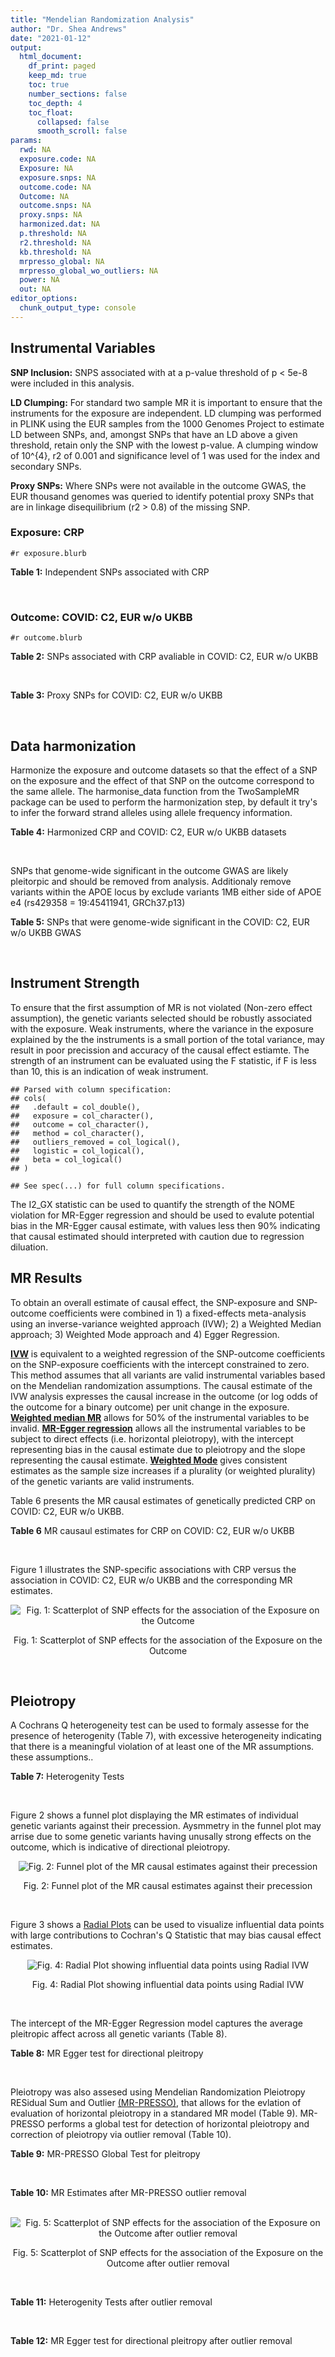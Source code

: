 ```yaml
---
title: "Mendelian Randomization Analysis"
author: "Dr. Shea Andrews"
date: "2021-01-12"
output:
  html_document:
    df_print: paged
    keep_md: true
    toc: true
    number_sections: false
    toc_depth: 4
    toc_float:
      collapsed: false
      smooth_scroll: false
params:
  rwd: NA
  exposure.code: NA
  Exposure: NA
  exposure.snps: NA
  outcome.code: NA
  Outcome: NA
  outcome.snps: NA
  proxy.snps: NA
  harmonized.dat: NA
  p.threshold: NA
  r2.threshold: NA
  kb.threshold: NA
  mrpresso_global: NA
  mrpresso_global_wo_outliers: NA
  power: NA
  out: NA
editor_options:
  chunk_output_type: console
---
```







## Instrumental Variables
**SNP Inclusion:** SNPS associated with at a p-value threshold of p < 5e-8 were included in this analysis.
<br>

**LD Clumping:** For standard two sample MR it is important to ensure that the instruments for the exposure are independent. LD clumping was performed in PLINK using the EUR samples from the 1000 Genomes Project to estimate LD between SNPs, and, amongst SNPs that have an LD above a given threshold, retain only the SNP with the lowest p-value. A clumping window of 10^{4}, r2 of 0.001 and significance level of 1 was used for the index and secondary SNPs.
<br>

**Proxy SNPs:** Where SNPs were not available in the outcome GWAS, the EUR thousand genomes was queried to identify potential proxy SNPs that are in linkage disequilibrium (r2 > 0.8) of the missing SNP.
<br>

### Exposure: CRP
`#r exposure.blurb`
<br>

**Table 1:** Independent SNPs associated with CRP
<div data-pagedtable="false">
  <script data-pagedtable-source type="application/json">
{"columns":[{"label":["SNP"],"name":[1],"type":["chr"],"align":["left"]},{"label":["CHROM"],"name":[2],"type":["dbl"],"align":["right"]},{"label":["POS"],"name":[3],"type":["dbl"],"align":["right"]},{"label":["REF"],"name":[4],"type":["chr"],"align":["left"]},{"label":["ALT"],"name":[5],"type":["chr"],"align":["left"]},{"label":["AF"],"name":[6],"type":["dbl"],"align":["right"]},{"label":["BETA"],"name":[7],"type":["dbl"],"align":["right"]},{"label":["SE"],"name":[8],"type":["dbl"],"align":["right"]},{"label":["Z"],"name":[9],"type":["dbl"],"align":["right"]},{"label":["P"],"name":[10],"type":["dbl"],"align":["right"]},{"label":["N"],"name":[11],"type":["dbl"],"align":["right"]},{"label":["TRAIT"],"name":[12],"type":["chr"],"align":["left"]}],"data":[{"1":"rs75460349","2":"1","3":"27180088","4":"A","5":"C","6":"0.0261343","7":"-0.0865","8":"0.0139","9":"-6.223020","10":"4.876703e-10","11":"204402","12":"crp"},{"1":"rs4660293","2":"1","3":"40028180","4":"A","5":"G","6":"0.2534420","7":"0.0375","8":"0.0049","9":"7.653060","10":"1.962504e-14","11":"204402","12":"crp"},{"1":"rs13375019","2":"1","3":"66123136","4":"G","5":"C","6":"0.4093060","7":"-0.1037","8":"0.0042","9":"-24.690476","10":"1.353580e-134","11":"204402","12":"crp"},{"1":"rs469773","2":"1","3":"91530259","4":"C","5":"T","6":"0.1543770","7":"-0.0339","8":"0.0051","9":"-6.647059","10":"2.990076e-11","11":"204402","12":"crp"},{"1":"rs2228145","2":"1","3":"154426970","4":"A","5":"C","6":"0.3575370","7":"-0.0899","8":"0.0042","9":"-21.404800","10":"1.206354e-101","11":"204402","12":"crp"},{"1":"rs144970957","2":"1","3":"159514964","4":"T","5":"C","6":"0.0457184","7":"-0.1609","8":"0.0146","9":"-11.020500","10":"3.042016e-28","11":"204402","12":"crp"},{"1":"rs148692790","2":"1","3":"159574640","4":"C","5":"T","6":"0.0266594","7":"0.1346","8":"0.0169","9":"7.964497","10":"1.658972e-15","11":"204402","12":"crp"},{"1":"rs139779660","2":"1","3":"159579230","4":"C","5":"T","6":"0.0115370","7":"0.1275","8":"0.0140","9":"9.107143","10":"8.457998e-20","11":"204402","12":"crp"},{"1":"rs2592887","2":"1","3":"159652939","4":"C","5":"T","6":"0.4187020","7":"-0.1578","8":"0.0042","9":"-37.571429","10":"0.000000e+00","11":"204402","12":"crp"},{"1":"rs67090117","2":"1","3":"247602308","4":"T","5":"G","6":"0.6217170","7":"0.0427","8":"0.0042","9":"10.166700","10":"2.793037e-24","11":"204402","12":"crp"},{"1":"rs62105327","2":"2","3":"639060","4":"T","5":"A","6":"0.8291700","7":"0.0320","8":"0.0054","9":"5.925926","10":"3.105426e-09","11":"204402","12":"crp"},{"1":"rs1260326","2":"2","3":"27730940","4":"T","5":"C","6":"0.6136610","7":"-0.0692","8":"0.0042","9":"-16.476200","10":"5.440692e-61","11":"204402","12":"crp"},{"1":"rs1115282","2":"2","3":"102890970","4":"T","5":"C","6":"0.5109330","7":"-0.0245","8":"0.0041","9":"-5.975610","10":"2.292311e-09","11":"204402","12":"crp"},{"1":"rs6734238","2":"2","3":"113841030","4":"A","5":"G","6":"0.3210010","7":"0.0457","8":"0.0041","9":"11.146300","10":"7.461138e-29","11":"204402","12":"crp"},{"1":"rs10049413","2":"3","3":"49892896","4":"A","5":"G","6":"0.3288520","7":"0.0282","8":"0.0045","9":"6.266670","10":"3.688586e-10","11":"204402","12":"crp"},{"1":"rs7356034","2":"3","3":"170732599","4":"G","5":"A","6":"0.2784630","7":"0.0268","8":"0.0045","9":"5.955556","10":"2.591898e-09","11":"204402","12":"crp"},{"1":"rs34471628","2":"5","3":"172196752","4":"A","5":"G","6":"0.0240942","7":"0.0774","8":"0.0117","9":"6.615380","10":"3.705869e-11","11":"204402","12":"crp"},{"1":"rs3763312","2":"6","3":"32376348","4":"G","5":"A","6":"0.1771850","7":"0.0386","8":"0.0066","9":"5.848485","10":"4.960708e-09","11":"204402","12":"crp"},{"1":"rs1490384","2":"6","3":"126851160","4":"C","5":"T","6":"0.4587440","7":"-0.0260","8":"0.0041","9":"-6.341463","10":"2.275928e-10","11":"204402","12":"crp"},{"1":"rs13241897","2":"7","3":"22745351","4":"A","5":"G","6":"0.4708140","7":"-0.0312","8":"0.0042","9":"-7.428570","10":"1.097768e-13","11":"204402","12":"crp"},{"1":"rs12673996","2":"7","3":"22833400","4":"C","5":"T","6":"0.2511770","7":"-0.0284","8":"0.0050","9":"-5.680000","10":"1.346947e-08","11":"204402","12":"crp"},{"1":"rs7797566","2":"7","3":"72896395","4":"A","5":"C","6":"0.1324860","7":"-0.0499","8":"0.0064","9":"-7.796880","10":"6.345904e-15","11":"204402","12":"crp"},{"1":"rs7012637","2":"8","3":"9173209","4":"G","5":"A","6":"0.4572100","7":"0.0542","8":"0.0043","9":"12.604651","10":"1.990513e-36","11":"204402","12":"crp"},{"1":"rs6987444","2":"8","3":"117076315","4":"G","5":"A","6":"0.6202620","7":"0.0343","8":"0.0042","9":"8.166667","10":"3.170273e-16","11":"204402","12":"crp"},{"1":"rs10956251","2":"8","3":"126513330","4":"C","5":"T","6":"0.1465770","7":"0.0382","8":"0.0064","9":"5.968750","10":"2.390781e-09","11":"204402","12":"crp"},{"1":"rs505922","2":"9","3":"136149229","4":"T","5":"C","6":"0.4012730","7":"0.0263","8":"0.0043","9":"6.116280","10":"9.578553e-10","11":"204402","12":"crp"},{"1":"rs10832027","2":"11","3":"13357183","4":"G","5":"A","6":"0.6097210","7":"0.0273","8":"0.0043","9":"6.348837","10":"2.169485e-10","11":"204402","12":"crp"},{"1":"rs4752829","2":"11","3":"47396654","4":"G","5":"A","6":"0.2721820","7":"-0.0264","8":"0.0046","9":"-5.739130","10":"9.516391e-09","11":"204402","12":"crp"},{"1":"rs1582763","2":"11","3":"60021948","4":"G","5":"A","6":"0.3276300","7":"-0.0264","8":"0.0043","9":"-6.139535","10":"8.276345e-10","11":"204402","12":"crp"},{"1":"rs12813389","2":"12","3":"95913562","4":"A","5":"T","6":"0.5117350","7":"0.0329","8":"0.0041","9":"8.024390","10":"1.020315e-15","11":"204402","12":"crp"},{"1":"rs7135240","2":"12","3":"103535020","4":"G","5":"A","6":"0.5102260","7":"-0.0253","8":"0.0041","9":"-6.170732","10":"6.797468e-10","11":"204402","12":"crp"},{"1":"rs2393794","2":"12","3":"121378976","4":"T","5":"C","6":"0.1782090","7":"0.0339","8":"0.0057","9":"5.947370","10":"2.724876e-09","11":"204402","12":"crp"},{"1":"rs7979478","2":"12","3":"121420263","4":"A","5":"G","6":"0.6017260","7":"0.1478","8":"0.0042","9":"35.190500","10":"2.796532e-271","11":"204402","12":"crp"},{"1":"rs2239222","2":"14","3":"73011885","4":"A","5":"G","6":"0.3782210","7":"0.0379","8":"0.0044","9":"8.613640","10":"7.077895e-18","11":"204402","12":"crp"},{"1":"rs112635299","2":"14","3":"94838142","4":"G","5":"T","6":"0.0163517","7":"-0.1066","8":"0.0168","9":"-6.345238","10":"2.220817e-10","11":"204402","12":"crp"},{"1":"rs1189402","2":"15","3":"53728154","4":"A","5":"G","6":"0.3472780","7":"-0.0250","8":"0.0042","9":"-5.952380","10":"2.642694e-09","11":"204402","12":"crp"},{"1":"rs340005","2":"15","3":"60878030","4":"G","5":"A","6":"0.6597020","7":"0.0363","8":"0.0043","9":"8.441860","10":"3.123261e-17","11":"204402","12":"crp"},{"1":"rs116971887","2":"16","3":"51170026","4":"G","5":"T","6":"0.0297533","7":"-0.1128","8":"0.0122","9":"-9.245902","10":"2.332656e-20","11":"204402","12":"crp"},{"1":"rs2110840","2":"16","3":"51410819","4":"C","5":"A","6":"0.1966620","7":"-0.0586","8":"0.0075","9":"-7.813333","10":"5.569505e-15","11":"204402","12":"crp"},{"1":"rs8047395","2":"16","3":"53798523","4":"G","5":"A","6":"0.5509680","7":"0.0258","8":"0.0042","9":"6.142857","10":"8.105017e-10","11":"204402","12":"crp"},{"1":"rs1292056","2":"17","3":"57959047","4":"C","5":"T","6":"0.4335060","7":"-0.0229","8":"0.0042","9":"-5.452381","10":"4.969984e-08","11":"204402","12":"crp"},{"1":"rs2384955","2":"17","3":"72695167","4":"T","5":"C","6":"0.8041580","7":"0.0384","8":"0.0059","9":"6.508470","10":"7.591775e-11","11":"204402","12":"crp"},{"1":"rs2542160","2":"18","3":"12789246","4":"G","5":"C","6":"0.3637020","7":"0.0264","8":"0.0044","9":"6.000000","10":"1.973175e-09","11":"204402","12":"crp"},{"1":"rs2972558","2":"19","3":"45356141","4":"C","5":"T","6":"0.6940570","7":"-0.0392","8":"0.0050","9":"-7.840000","10":"4.505464e-15","11":"204402","12":"crp"},{"1":"rs429358","2":"19","3":"45411941","4":"T","5":"C","6":"0.1318100","7":"-0.2467","8":"0.0064","9":"-38.546900","10":"0.000000e+00","11":"204402","12":"crp"},{"1":"rs1800961","2":"20","3":"43042364","4":"C","5":"T","6":"0.0270712","7":"-0.0990","8":"0.0125","9":"-7.920000","10":"2.375106e-15","11":"204402","12":"crp"},{"1":"rs4817984","2":"21","3":"40465066","4":"C","5":"A","6":"0.2919560","7":"-0.0391","8":"0.0047","9":"-8.319149","10":"8.859716e-17","11":"204402","12":"crp"},{"1":"rs4821816","2":"22","3":"39113134","4":"G","5":"A","6":"0.3241180","7":"-0.0276","8":"0.0044","9":"-6.272727","10":"3.547780e-10","11":"204402","12":"crp"}],"options":{"columns":{"min":{},"max":[10]},"rows":{"min":[10],"max":[10]},"pages":{}}}
  </script>
</div>
<br>

### Outcome: COVID: C2, EUR w/o UKBB
`#r outcome.blurb`
<br>

**Table 2:** SNPs associated with CRP avaliable in COVID: C2, EUR w/o UKBB
<div data-pagedtable="false">
  <script data-pagedtable-source type="application/json">
{"columns":[{"label":["SNP"],"name":[1],"type":["chr"],"align":["left"]},{"label":["CHROM"],"name":[2],"type":["dbl"],"align":["right"]},{"label":["POS"],"name":[3],"type":["dbl"],"align":["right"]},{"label":["REF"],"name":[4],"type":["chr"],"align":["left"]},{"label":["ALT"],"name":[5],"type":["chr"],"align":["left"]},{"label":["AF"],"name":[6],"type":["dbl"],"align":["right"]},{"label":["BETA"],"name":[7],"type":["dbl"],"align":["right"]},{"label":["SE"],"name":[8],"type":["dbl"],"align":["right"]},{"label":["Z"],"name":[9],"type":["dbl"],"align":["right"]},{"label":["P"],"name":[10],"type":["dbl"],"align":["right"]},{"label":["N"],"name":[11],"type":["dbl"],"align":["right"]},{"label":["TRAIT"],"name":[12],"type":["chr"],"align":["left"]}],"data":[{"1":"rs75460349","2":"1","3":"27180088","4":"A","5":"C","6":"0.03760","7":"0.03195900","8":"0.0305310","9":"1.046772133","10":"2.952e-01","11":"1069832","12":"COVID_C2__EUR_w/o_UKBB"},{"1":"rs4660293","2":"1","3":"40028180","4":"A","5":"G","6":"0.24040","7":"0.01162700","8":"0.0105020","9":"1.107122453","10":"2.682e-01","11":"1348702","12":"COVID_C2__EUR_w/o_UKBB"},{"1":"rs13375019","2":"1","3":"66123136","4":"G","5":"C","6":"0.40250","7":"-0.01022300","8":"0.0099240","9":"-1.030128980","10":"3.030e-01","11":"1223738","12":"COVID_C2__EUR_w/o_UKBB"},{"1":"rs469773","2":"1","3":"91530259","4":"C","5":"T","6":"0.19900","7":"0.00205270","8":"0.0115610","9":"0.177553845","10":"8.591e-01","11":"1276923","12":"COVID_C2__EUR_w/o_UKBB"},{"1":"rs2228145","2":"1","3":"154426970","4":"A","5":"C","6":"0.36480","7":"-0.02778600","8":"0.0096234","9":"-2.887337116","10":"3.885e-03","11":"1067534","12":"COVID_C2__EUR_w/o_UKBB"},{"1":"rs144970957","2":"1","3":"159514964","4":"T","5":"C","6":"0.03620","7":"0.02064900","8":"0.0294430","9":"0.701321197","10":"4.831e-01","11":"1332004","12":"COVID_C2__EUR_w/o_UKBB"},{"1":"rs148692790","2":"1","3":"159574640","4":"C","5":"T","6":"0.02835","7":"-0.00258850","8":"0.0312100","9":"-0.082938161","10":"9.339e-01","11":"1217765","12":"COVID_C2__EUR_w/o_UKBB"},{"1":"rs139779660","2":"1","3":"159579230","4":"C","5":"T","6":"0.02269","7":"0.01662700","8":"0.0355950","9":"0.467116168","10":"6.404e-01","11":"1217100","12":"COVID_C2__EUR_w/o_UKBB"},{"1":"rs2592887","2":"1","3":"159652939","4":"C","5":"T","6":"0.40840","7":"0.00092487","8":"0.0096200","9":"0.096140333","10":"9.234e-01","11":"1323907","12":"COVID_C2__EUR_w/o_UKBB"},{"1":"rs67090117","2":"1","3":"247602308","4":"T","5":"G","6":"0.59900","7":"0.00135500","8":"0.0152410","9":"0.088904927","10":"9.292e-01","11":"679189","12":"COVID_C2__EUR_w/o_UKBB"},{"1":"rs62105327","2":"2","3":"639060","4":"T","5":"A","6":"0.82890","7":"0.00603720","8":"0.0128010","9":"0.471619405","10":"6.372e-01","11":"1161223","12":"COVID_C2__EUR_w/o_UKBB"},{"1":"rs1260326","2":"2","3":"27730940","4":"T","5":"C","6":"0.61630","7":"-0.00766170","8":"0.0091636","9":"-0.836101532","10":"4.031e-01","11":"1347679","12":"COVID_C2__EUR_w/o_UKBB"},{"1":"rs1115282","2":"2","3":"102890970","4":"T","5":"C","6":"0.47830","7":"0.01166900","8":"0.0094696","9":"1.232259018","10":"2.179e-01","11":"1328862","12":"COVID_C2__EUR_w/o_UKBB"},{"1":"rs6734238","2":"2","3":"113841030","4":"A","5":"G","6":"0.38120","7":"0.00638200","8":"0.0091968","9":"0.693937022","10":"4.877e-01","11":"1277587","12":"COVID_C2__EUR_w/o_UKBB"},{"1":"rs10049413","2":"3","3":"49892896","4":"A","5":"G","6":"0.31660","7":"0.00915520","8":"0.0110760","9":"0.826579993","10":"4.085e-01","11":"558534","12":"COVID_C2__EUR_w/o_UKBB"},{"1":"rs7356034","2":"3","3":"170732599","4":"G","5":"A","6":"0.28020","7":"0.00319740","8":"0.0099363","9":"0.321789801","10":"7.476e-01","11":"1348343","12":"COVID_C2__EUR_w/o_UKBB"},{"1":"rs34471628","2":"5","3":"172196752","4":"A","5":"G","6":"0.04193","7":"0.01689800","8":"0.0250290","9":"0.675136841","10":"4.996e-01","11":"1348702","12":"COVID_C2__EUR_w/o_UKBB"},{"1":"rs3763312","2":"6","3":"32376348","4":"G","5":"A","6":"0.20770","7":"-0.01302600","8":"0.0111330","9":"-1.170035031","10":"2.420e-01","11":"1348702","12":"COVID_C2__EUR_w/o_UKBB"},{"1":"rs1490384","2":"6","3":"126851160","4":"C","5":"T","6":"0.49460","7":"0.00853500","8":"0.0089338","9":"0.955360541","10":"3.394e-01","11":"1348702","12":"COVID_C2__EUR_w/o_UKBB"},{"1":"rs13241897","2":"7","3":"22745351","4":"A","5":"G","6":"0.47990","7":"0.00050520","8":"0.0092953","9":"0.054350048","10":"9.567e-01","11":"1267531","12":"COVID_C2__EUR_w/o_UKBB"},{"1":"rs12673996","2":"7","3":"22833400","4":"C","5":"T","6":"0.23590","7":"-0.00118040","8":"0.0109740","9":"-0.107563332","10":"9.143e-01","11":"1338287","12":"COVID_C2__EUR_w/o_UKBB"},{"1":"rs7797566","2":"7","3":"72896395","4":"A","5":"C","6":"0.12620","7":"-0.01256100","8":"0.0142540","9":"-0.881226322","10":"3.782e-01","11":"1338646","12":"COVID_C2__EUR_w/o_UKBB"},{"1":"rs7012637","2":"8","3":"9173209","4":"G","5":"A","6":"0.46900","7":"0.01339700","8":"0.0095861","9":"1.397544361","10":"1.623e-01","11":"1258770","12":"COVID_C2__EUR_w/o_UKBB"},{"1":"rs6987444","2":"8","3":"117076315","4":"G","5":"A","6":"0.61330","7":"0.00172530","8":"0.0094957","9":"0.181692766","10":"8.558e-01","11":"1346045","12":"COVID_C2__EUR_w/o_UKBB"},{"1":"rs10956251","2":"8","3":"126513330","4":"C","5":"T","6":"0.15550","7":"-0.00974640","8":"0.0139850","9":"-0.696918127","10":"4.859e-01","11":"1258411","12":"COVID_C2__EUR_w/o_UKBB"},{"1":"rs505922","2":"9","3":"136149229","4":"T","5":"C","6":"0.35350","7":"0.10242000","8":"0.0093633","9":"10.938500000","10":"7.575e-28","11":"1348343","12":"COVID_C2__EUR_w/o_UKBB"},{"1":"rs10832027","2":"11","3":"13357183","4":"G","5":"A","6":"0.64640","7":"0.01048100","8":"0.0095567","9":"1.096717486","10":"2.727e-01","11":"1348343","12":"COVID_C2__EUR_w/o_UKBB"},{"1":"rs4752829","2":"11","3":"47396654","4":"G","5":"A","6":"0.30610","7":"-0.00448000","8":"0.0100730","9":"-0.444753301","10":"6.565e-01","11":"1348343","12":"COVID_C2__EUR_w/o_UKBB"},{"1":"rs1582763","2":"11","3":"60021948","4":"G","5":"A","6":"0.36130","7":"0.00143150","8":"0.0092926","9":"0.154047306","10":"8.776e-01","11":"1348702","12":"COVID_C2__EUR_w/o_UKBB"},{"1":"rs12813389","2":"12","3":"95913562","4":"A","5":"T","6":"0.54890","7":"0.01423800","8":"0.0091961","9":"1.548265025","10":"1.216e-01","11":"1109632","12":"COVID_C2__EUR_w/o_UKBB"},{"1":"rs7135240","2":"12","3":"103535020","4":"G","5":"A","6":"0.52180","7":"-0.01023500","8":"0.0096111","9":"-1.064914526","10":"2.869e-01","11":"1063097","12":"COVID_C2__EUR_w/o_UKBB"},{"1":"rs2393794","2":"12","3":"121378976","4":"T","5":"C","6":"0.17370","7":"0.00835520","8":"0.0121310","9":"0.688747836","10":"4.910e-01","11":"1267531","12":"COVID_C2__EUR_w/o_UKBB"},{"1":"rs7979478","2":"12","3":"121420263","4":"A","5":"G","6":"0.58810","7":"-0.01753100","8":"0.0102570","9":"-1.709174222","10":"8.741e-02","11":"711734","12":"COVID_C2__EUR_w/o_UKBB"},{"1":"rs2239222","2":"14","3":"73011885","4":"A","5":"G","6":"0.36000","7":"-0.00988770","8":"0.0098245","9":"-1.006432897","10":"3.142e-01","11":"1258411","12":"COVID_C2__EUR_w/o_UKBB"},{"1":"rs112635299","2":"14","3":"94838142","4":"G","5":"T","6":"0.02329","7":"-0.06080800","8":"0.0363020","9":"-1.675059225","10":"9.393e-02","11":"1265463","12":"COVID_C2__EUR_w/o_UKBB"},{"1":"rs1189402","2":"15","3":"53728154","4":"A","5":"G","6":"0.38050","7":"-0.00417340","8":"0.0097757","9":"-0.426915720","10":"6.694e-01","11":"1329167","12":"COVID_C2__EUR_w/o_UKBB"},{"1":"rs340005","2":"15","3":"60878030","4":"G","5":"A","6":"0.65030","7":"-0.01190300","8":"0.0095957","9":"-1.240451452","10":"2.148e-01","11":"1338313","12":"COVID_C2__EUR_w/o_UKBB"},{"1":"rs116971887","2":"16","3":"51170026","4":"G","5":"T","6":"0.04908","7":"-0.00142930","8":"0.0221760","9":"-0.064452561","10":"9.486e-01","11":"1267890","12":"COVID_C2__EUR_w/o_UKBB"},{"1":"rs2110840","2":"16","3":"51410819","4":"C","5":"A","6":"0.19650","7":"-0.01108800","8":"0.0134970","9":"-0.821515892","10":"4.114e-01","11":"1309999","12":"COVID_C2__EUR_w/o_UKBB"},{"1":"rs8047395","2":"16","3":"53798523","4":"G","5":"A","6":"0.51630","7":"-0.00094680","8":"0.0089997","9":"-0.105203507","10":"9.162e-01","11":"1347792","12":"COVID_C2__EUR_w/o_UKBB"},{"1":"rs1292056","2":"17","3":"57959047","4":"C","5":"T","6":"0.43860","7":"-0.00759710","8":"0.0102180","9":"-0.743501664","10":"4.572e-01","11":"948553","12":"COVID_C2__EUR_w/o_UKBB"},{"1":"rs2384955","2":"17","3":"72695167","4":"T","5":"C","6":"0.80960","7":"0.01587300","8":"0.0128320","9":"1.236985661","10":"2.161e-01","11":"1249027","12":"COVID_C2__EUR_w/o_UKBB"},{"1":"rs2542160","2":"18","3":"12789246","4":"G","5":"C","6":"0.36730","7":"0.00213620","8":"0.0093766","9":"0.227822452","10":"8.198e-01","11":"1348340","12":"COVID_C2__EUR_w/o_UKBB"},{"1":"rs2972558","2":"19","3":"45356141","4":"C","5":"T","6":"0.69500","7":"0.00736680","8":"0.0103690","9":"0.710463883","10":"4.774e-01","11":"1258411","12":"COVID_C2__EUR_w/o_UKBB"},{"1":"rs429358","2":"19","3":"45411941","4":"T","5":"C","6":"0.15140","7":"0.00579830","8":"0.0138460","9":"0.418770764","10":"6.754e-01","11":"1073153","12":"COVID_C2__EUR_w/o_UKBB"},{"1":"rs1800961","2":"20","3":"43042364","4":"C","5":"T","6":"0.04305","7":"-0.00014271","8":"0.0261300","9":"-0.005461538","10":"9.956e-01","11":"1348702","12":"COVID_C2__EUR_w/o_UKBB"},{"1":"rs4817984","2":"21","3":"40465066","4":"C","5":"A","6":"0.28430","7":"-0.01922100","8":"0.0108210","9":"-1.776268367","10":"7.569e-02","11":"991431","12":"COVID_C2__EUR_w/o_UKBB"},{"1":"rs4821816","2":"22","3":"39113134","4":"G","5":"A","6":"0.31840","7":"-0.02403100","8":"0.0100400","9":"-2.393525896","10":"1.668e-02","11":"1338646","12":"COVID_C2__EUR_w/o_UKBB"}],"options":{"columns":{"min":{},"max":[10]},"rows":{"min":[10],"max":[10]},"pages":{}}}
  </script>
</div>
<br>

**Table 3:** Proxy SNPs for COVID: C2, EUR w/o UKBB
<div data-pagedtable="false">
  <script data-pagedtable-source type="application/json">
{"columns":[{"label":["proxy.outcome"],"name":[1],"type":["lgl"],"align":["right"]},{"label":["target_snp"],"name":[2],"type":["lgl"],"align":["right"]},{"label":["proxy_snp"],"name":[3],"type":["lgl"],"align":["right"]},{"label":["ld.r2"],"name":[4],"type":["lgl"],"align":["right"]},{"label":["Dprime"],"name":[5],"type":["lgl"],"align":["right"]},{"label":["ref.proxy"],"name":[6],"type":["lgl"],"align":["right"]},{"label":["alt.proxy"],"name":[7],"type":["lgl"],"align":["right"]},{"label":["CHROM"],"name":[8],"type":["lgl"],"align":["right"]},{"label":["POS"],"name":[9],"type":["lgl"],"align":["right"]},{"label":["ALT.proxy"],"name":[10],"type":["lgl"],"align":["right"]},{"label":["REF.proxy"],"name":[11],"type":["lgl"],"align":["right"]},{"label":["AF"],"name":[12],"type":["lgl"],"align":["right"]},{"label":["BETA"],"name":[13],"type":["lgl"],"align":["right"]},{"label":["SE"],"name":[14],"type":["lgl"],"align":["right"]},{"label":["P"],"name":[15],"type":["lgl"],"align":["right"]},{"label":["N"],"name":[16],"type":["lgl"],"align":["right"]},{"label":["ref"],"name":[17],"type":["lgl"],"align":["right"]},{"label":["alt"],"name":[18],"type":["lgl"],"align":["right"]},{"label":["ALT"],"name":[19],"type":["lgl"],"align":["right"]},{"label":["REF"],"name":[20],"type":["lgl"],"align":["right"]},{"label":["PHASE"],"name":[21],"type":["lgl"],"align":["right"]}],"data":[{"1":"NA","2":"NA","3":"NA","4":"NA","5":"NA","6":"NA","7":"NA","8":"NA","9":"NA","10":"NA","11":"NA","12":"NA","13":"NA","14":"NA","15":"NA","16":"NA","17":"NA","18":"NA","19":"NA","20":"NA","21":"NA"}],"options":{"columns":{"min":{},"max":[10]},"rows":{"min":[10],"max":[10]},"pages":{}}}
  </script>
</div>
<br>

## Data harmonization
Harmonize the exposure and outcome datasets so that the effect of a SNP on the exposure and the effect of that SNP on the outcome correspond to the same allele. The harmonise_data function from the TwoSampleMR package can be used to perform the harmonization step, by default it try's to infer the forward strand alleles using allele frequency information.
<br>

**Table 4:** Harmonized CRP and COVID: C2, EUR w/o UKBB datasets
<div data-pagedtable="false">
  <script data-pagedtable-source type="application/json">
{"columns":[{"label":["SNP"],"name":[1],"type":["chr"],"align":["left"]},{"label":["effect_allele.exposure"],"name":[2],"type":["chr"],"align":["left"]},{"label":["other_allele.exposure"],"name":[3],"type":["chr"],"align":["left"]},{"label":["effect_allele.outcome"],"name":[4],"type":["chr"],"align":["left"]},{"label":["other_allele.outcome"],"name":[5],"type":["chr"],"align":["left"]},{"label":["beta.exposure"],"name":[6],"type":["dbl"],"align":["right"]},{"label":["beta.outcome"],"name":[7],"type":["dbl"],"align":["right"]},{"label":["eaf.exposure"],"name":[8],"type":["dbl"],"align":["right"]},{"label":["eaf.outcome"],"name":[9],"type":["dbl"],"align":["right"]},{"label":["remove"],"name":[10],"type":["lgl"],"align":["right"]},{"label":["palindromic"],"name":[11],"type":["lgl"],"align":["right"]},{"label":["ambiguous"],"name":[12],"type":["lgl"],"align":["right"]},{"label":["id.outcome"],"name":[13],"type":["chr"],"align":["left"]},{"label":["chr.outcome"],"name":[14],"type":["dbl"],"align":["right"]},{"label":["pos.outcome"],"name":[15],"type":["dbl"],"align":["right"]},{"label":["se.outcome"],"name":[16],"type":["dbl"],"align":["right"]},{"label":["z.outcome"],"name":[17],"type":["dbl"],"align":["right"]},{"label":["pval.outcome"],"name":[18],"type":["dbl"],"align":["right"]},{"label":["samplesize.outcome"],"name":[19],"type":["dbl"],"align":["right"]},{"label":["outcome"],"name":[20],"type":["chr"],"align":["left"]},{"label":["mr_keep.outcome"],"name":[21],"type":["lgl"],"align":["right"]},{"label":["pval_origin.outcome"],"name":[22],"type":["chr"],"align":["left"]},{"label":["chr.exposure"],"name":[23],"type":["dbl"],"align":["right"]},{"label":["pos.exposure"],"name":[24],"type":["dbl"],"align":["right"]},{"label":["se.exposure"],"name":[25],"type":["dbl"],"align":["right"]},{"label":["z.exposure"],"name":[26],"type":["dbl"],"align":["right"]},{"label":["pval.exposure"],"name":[27],"type":["dbl"],"align":["right"]},{"label":["samplesize.exposure"],"name":[28],"type":["dbl"],"align":["right"]},{"label":["exposure"],"name":[29],"type":["chr"],"align":["left"]},{"label":["mr_keep.exposure"],"name":[30],"type":["lgl"],"align":["right"]},{"label":["pval_origin.exposure"],"name":[31],"type":["chr"],"align":["left"]},{"label":["id.exposure"],"name":[32],"type":["chr"],"align":["left"]},{"label":["action"],"name":[33],"type":["dbl"],"align":["right"]},{"label":["mr_keep"],"name":[34],"type":["lgl"],"align":["right"]},{"label":["pt"],"name":[35],"type":["dbl"],"align":["right"]},{"label":["pleitropy_keep"],"name":[36],"type":["lgl"],"align":["right"]},{"label":["mrpresso_RSSobs"],"name":[37],"type":["dbl"],"align":["right"]},{"label":["mrpresso_pval"],"name":[38],"type":["chr"],"align":["left"]},{"label":["mrpresso_keep"],"name":[39],"type":["lgl"],"align":["right"]}],"data":[{"1":"rs10049413","2":"G","3":"A","4":"G","5":"A","6":"0.0282","7":"0.00915520","8":"0.3288520","9":"0.31660","10":"FALSE","11":"FALSE","12":"FALSE","13":"DOjzzM","14":"3","15":"49892896","16":"0.0110760","17":"0.826579993","18":"4.085e-01","19":"558534","20":"covidhgi2020C2v5alleurLeaveUKBB","21":"TRUE","22":"reported","23":"3","24":"49892896","25":"0.0045","26":"6.266670","27":"3.688586e-10","28":"204402","29":"Ligthart2018crp","30":"TRUE","31":"reported","32":"ZHXtl1","33":"2","34":"TRUE","35":"5e-08","36":"TRUE","37":"6.092444e-05","38":"1","39":"TRUE"},{"1":"rs10832027","2":"A","3":"G","4":"A","5":"G","6":"0.0273","7":"0.01048100","8":"0.6097210","9":"0.64640","10":"FALSE","11":"FALSE","12":"FALSE","13":"DOjzzM","14":"11","15":"13357183","16":"0.0095567","17":"1.096717486","18":"2.727e-01","19":"1348343","20":"covidhgi2020C2v5alleurLeaveUKBB","21":"TRUE","22":"reported","23":"11","24":"13357183","25":"0.0043","26":"6.348837","27":"2.169485e-10","28":"204402","29":"Ligthart2018crp","30":"TRUE","31":"reported","32":"ZHXtl1","33":"2","34":"TRUE","35":"5e-08","36":"TRUE","37":"8.448107e-05","38":"1","39":"TRUE"},{"1":"rs10956251","2":"T","3":"C","4":"T","5":"C","6":"0.0382","7":"-0.00974640","8":"0.1465770","9":"0.15550","10":"FALSE","11":"FALSE","12":"FALSE","13":"DOjzzM","14":"8","15":"126513330","16":"0.0139850","17":"-0.696918127","18":"4.859e-01","19":"1258411","20":"covidhgi2020C2v5alleurLeaveUKBB","21":"TRUE","22":"reported","23":"8","24":"126513330","25":"0.0064","26":"5.968750","27":"2.390781e-09","28":"204402","29":"Ligthart2018crp","30":"TRUE","31":"reported","32":"ZHXtl1","33":"2","34":"TRUE","35":"5e-08","36":"TRUE","37":"1.363510e-04","38":"1","39":"TRUE"},{"1":"rs1115282","2":"C","3":"T","4":"C","5":"T","6":"-0.0245","7":"0.01166900","8":"0.5109330","9":"0.47830","10":"FALSE","11":"FALSE","12":"FALSE","13":"DOjzzM","14":"2","15":"102890970","16":"0.0094696","17":"1.232259018","18":"2.179e-01","19":"1328862","20":"covidhgi2020C2v5alleurLeaveUKBB","21":"TRUE","22":"reported","23":"2","24":"102890970","25":"0.0041","26":"-5.975610","27":"2.292311e-09","28":"204402","29":"Ligthart2018crp","30":"TRUE","31":"reported","32":"ZHXtl1","33":"2","34":"TRUE","35":"5e-08","36":"TRUE","37":"1.671147e-04","38":"1","39":"TRUE"},{"1":"rs112635299","2":"T","3":"G","4":"T","5":"G","6":"-0.1066","7":"-0.06080800","8":"0.0163517","9":"0.02329","10":"FALSE","11":"FALSE","12":"FALSE","13":"DOjzzM","14":"14","15":"94838142","16":"0.0363020","17":"-1.675059225","18":"9.393e-02","19":"1265463","20":"covidhgi2020C2v5alleurLeaveUKBB","21":"TRUE","22":"reported","23":"14","24":"94838142","25":"0.0168","26":"-6.345238","27":"2.220817e-10","28":"204402","29":"Ligthart2018crp","30":"TRUE","31":"reported","32":"ZHXtl1","33":"2","34":"TRUE","35":"5e-08","36":"TRUE","37":"3.124397e-03","38":"1","39":"TRUE"},{"1":"rs116971887","2":"T","3":"G","4":"T","5":"G","6":"-0.1128","7":"-0.00142930","8":"0.0297533","9":"0.04908","10":"FALSE","11":"FALSE","12":"FALSE","13":"DOjzzM","14":"16","15":"51170026","16":"0.0221760","17":"-0.064452561","18":"9.486e-01","19":"1267890","20":"covidhgi2020C2v5alleurLeaveUKBB","21":"TRUE","22":"reported","23":"16","24":"51170026","25":"0.0122","26":"-9.245902","27":"2.332656e-20","28":"204402","29":"Ligthart2018crp","30":"TRUE","31":"reported","32":"ZHXtl1","33":"2","34":"TRUE","35":"5e-08","36":"TRUE","37":"1.741764e-05","38":"1","39":"TRUE"},{"1":"rs1189402","2":"G","3":"A","4":"G","5":"A","6":"-0.0250","7":"-0.00417340","8":"0.3472780","9":"0.38050","10":"FALSE","11":"FALSE","12":"FALSE","13":"DOjzzM","14":"15","15":"53728154","16":"0.0097757","17":"-0.426915720","18":"6.694e-01","19":"1329167","20":"covidhgi2020C2v5alleurLeaveUKBB","21":"TRUE","22":"reported","23":"15","24":"53728154","25":"0.0042","26":"-5.952380","27":"2.642694e-09","28":"204402","29":"Ligthart2018crp","30":"TRUE","31":"reported","32":"ZHXtl1","33":"2","34":"TRUE","35":"5e-08","36":"TRUE","37":"8.761918e-06","38":"1","39":"TRUE"},{"1":"rs1260326","2":"C","3":"T","4":"C","5":"T","6":"-0.0692","7":"-0.00766170","8":"0.6136610","9":"0.61630","10":"FALSE","11":"FALSE","12":"FALSE","13":"DOjzzM","14":"2","15":"27730940","16":"0.0091636","17":"-0.836101532","18":"4.031e-01","19":"1347679","20":"covidhgi2020C2v5alleurLeaveUKBB","21":"TRUE","22":"reported","23":"2","24":"27730940","25":"0.0042","26":"-16.476200","27":"5.440692e-61","28":"204402","29":"Ligthart2018crp","30":"TRUE","31":"reported","32":"ZHXtl1","33":"2","34":"TRUE","35":"5e-08","36":"TRUE","37":"1.965915e-05","38":"1","39":"TRUE"},{"1":"rs12673996","2":"T","3":"C","4":"T","5":"C","6":"-0.0284","7":"-0.00118040","8":"0.2511770","9":"0.23590","10":"FALSE","11":"FALSE","12":"FALSE","13":"DOjzzM","14":"7","15":"22833400","16":"0.0109740","17":"-0.107563332","18":"9.143e-01","19":"1338287","20":"covidhgi2020C2v5alleurLeaveUKBB","21":"TRUE","22":"reported","23":"7","24":"22833400","25":"0.0050","26":"-5.680000","27":"1.346947e-08","28":"204402","29":"Ligthart2018crp","30":"TRUE","31":"reported","32":"ZHXtl1","33":"2","34":"TRUE","35":"5e-08","36":"TRUE","37":"4.550719e-08","38":"1","39":"TRUE"},{"1":"rs12813389","2":"T","3":"A","4":"T","5":"A","6":"0.0329","7":"0.01423800","8":"0.5117350","9":"0.54890","10":"FALSE","11":"TRUE","12":"TRUE","13":"DOjzzM","14":"12","15":"95913562","16":"0.0091961","17":"1.548265025","18":"1.216e-01","19":"1109632","20":"covidhgi2020C2v5alleurLeaveUKBB","21":"TRUE","22":"reported","23":"12","24":"95913562","25":"0.0041","26":"8.024390","27":"1.020315e-15","28":"204402","29":"Ligthart2018crp","30":"TRUE","31":"reported","32":"ZHXtl1","33":"2","34":"FALSE","35":"5e-08","36":"TRUE","37":"NA","38":"NA","39":"NA"},{"1":"rs1292056","2":"T","3":"C","4":"T","5":"C","6":"-0.0229","7":"-0.00759710","8":"0.4335060","9":"0.43860","10":"FALSE","11":"FALSE","12":"FALSE","13":"DOjzzM","14":"17","15":"57959047","16":"0.0102180","17":"-0.743501664","18":"4.572e-01","19":"948553","20":"covidhgi2020C2v5alleurLeaveUKBB","21":"TRUE","22":"reported","23":"17","24":"57959047","25":"0.0042","26":"-5.452381","27":"4.969984e-08","28":"204402","29":"Ligthart2018crp","30":"TRUE","31":"reported","32":"ZHXtl1","33":"2","34":"TRUE","35":"5e-08","36":"TRUE","37":"4.219078e-05","38":"1","39":"TRUE"},{"1":"rs13241897","2":"G","3":"A","4":"G","5":"A","6":"-0.0312","7":"0.00050520","8":"0.4708140","9":"0.47990","10":"FALSE","11":"FALSE","12":"FALSE","13":"DOjzzM","14":"7","15":"22745351","16":"0.0092953","17":"0.054350048","18":"9.567e-01","19":"1267531","20":"covidhgi2020C2v5alleurLeaveUKBB","21":"TRUE","22":"reported","23":"7","24":"22745351","25":"0.0042","26":"-7.428570","27":"1.097768e-13","28":"204402","29":"Ligthart2018crp","30":"TRUE","31":"reported","32":"ZHXtl1","33":"2","34":"TRUE","35":"5e-08","36":"TRUE","37":"4.204375e-06","38":"1","39":"TRUE"},{"1":"rs13375019","2":"C","3":"G","4":"C","5":"G","6":"-0.1037","7":"-0.01022300","8":"0.4093060","9":"0.40250","10":"FALSE","11":"TRUE","12":"FALSE","13":"DOjzzM","14":"1","15":"66123136","16":"0.0099240","17":"-1.030128980","18":"3.030e-01","19":"1223738","20":"covidhgi2020C2v5alleurLeaveUKBB","21":"TRUE","22":"reported","23":"1","24":"66123136","25":"0.0042","26":"-24.690476","27":"1.353580e-134","28":"204402","29":"Ligthart2018crp","30":"TRUE","31":"reported","32":"ZHXtl1","33":"2","34":"TRUE","35":"5e-08","36":"TRUE","37":"3.062193e-05","38":"1","39":"TRUE"},{"1":"rs139779660","2":"T","3":"C","4":"T","5":"C","6":"0.1275","7":"0.01662700","8":"0.0115370","9":"0.02269","10":"FALSE","11":"FALSE","12":"FALSE","13":"DOjzzM","14":"1","15":"159579230","16":"0.0355950","17":"0.467116168","18":"6.404e-01","19":"1217100","20":"covidhgi2020C2v5alleurLeaveUKBB","21":"TRUE","22":"reported","23":"1","24":"159579230","25":"0.0140","26":"9.107143","27":"8.457998e-20","28":"204402","29":"Ligthart2018crp","30":"TRUE","31":"reported","32":"ZHXtl1","33":"2","34":"TRUE","35":"5e-08","36":"TRUE","37":"1.094581e-04","38":"1","39":"TRUE"},{"1":"rs144970957","2":"C","3":"T","4":"C","5":"T","6":"-0.1609","7":"0.02064900","8":"0.0457184","9":"0.03620","10":"FALSE","11":"FALSE","12":"FALSE","13":"DOjzzM","14":"1","15":"159514964","16":"0.0294430","17":"0.701321197","18":"4.831e-01","19":"1332004","20":"covidhgi2020C2v5alleurLeaveUKBB","21":"TRUE","22":"reported","23":"1","24":"159514964","25":"0.0146","26":"-11.020500","27":"3.042016e-28","28":"204402","29":"Ligthart2018crp","30":"TRUE","31":"reported","32":"ZHXtl1","33":"2","34":"TRUE","35":"5e-08","36":"TRUE","37":"8.473962e-04","38":"1","39":"TRUE"},{"1":"rs148692790","2":"T","3":"C","4":"T","5":"C","6":"0.1346","7":"-0.00258850","8":"0.0266594","9":"0.02835","10":"FALSE","11":"FALSE","12":"FALSE","13":"DOjzzM","14":"1","15":"159574640","16":"0.0312100","17":"-0.082938161","18":"9.339e-01","19":"1217765","20":"covidhgi2020C2v5alleurLeaveUKBB","21":"TRUE","22":"reported","23":"1","24":"159574640","25":"0.0169","26":"7.964497","27":"1.658972e-15","28":"204402","29":"Ligthart2018crp","30":"TRUE","31":"reported","32":"ZHXtl1","33":"2","34":"TRUE","35":"5e-08","36":"TRUE","37":"8.654629e-05","38":"1","39":"TRUE"},{"1":"rs1490384","2":"T","3":"C","4":"T","5":"C","6":"-0.0260","7":"0.00853500","8":"0.4587440","9":"0.49460","10":"FALSE","11":"FALSE","12":"FALSE","13":"DOjzzM","14":"6","15":"126851160","16":"0.0089338","17":"0.955360541","18":"3.394e-01","19":"1348702","20":"covidhgi2020C2v5alleurLeaveUKBB","21":"TRUE","22":"reported","23":"6","24":"126851160","25":"0.0041","26":"-6.341463","27":"2.275928e-10","28":"204402","29":"Ligthart2018crp","30":"TRUE","31":"reported","32":"ZHXtl1","33":"2","34":"TRUE","35":"5e-08","36":"TRUE","37":"9.731613e-05","38":"1","39":"TRUE"},{"1":"rs1582763","2":"A","3":"G","4":"A","5":"G","6":"-0.0264","7":"0.00143150","8":"0.3276300","9":"0.36130","10":"FALSE","11":"FALSE","12":"FALSE","13":"DOjzzM","14":"11","15":"60021948","16":"0.0092926","17":"0.154047306","18":"8.776e-01","19":"1348702","20":"covidhgi2020C2v5alleurLeaveUKBB","21":"TRUE","22":"reported","23":"11","24":"60021948","25":"0.0043","26":"-6.139535","27":"8.276345e-10","28":"204402","29":"Ligthart2018crp","30":"TRUE","31":"reported","32":"ZHXtl1","33":"2","34":"TRUE","35":"5e-08","36":"TRUE","37":"7.511510e-06","38":"1","39":"TRUE"},{"1":"rs1800961","2":"T","3":"C","4":"T","5":"C","6":"-0.0990","7":"-0.00014271","8":"0.0270712","9":"0.04305","10":"FALSE","11":"FALSE","12":"FALSE","13":"DOjzzM","14":"20","15":"43042364","16":"0.0261300","17":"-0.005461538","18":"9.956e-01","19":"1348702","20":"covidhgi2020C2v5alleurLeaveUKBB","21":"TRUE","22":"reported","23":"20","24":"43042364","25":"0.0125","26":"-7.920000","27":"2.375106e-15","28":"204402","29":"Ligthart2018crp","30":"TRUE","31":"reported","32":"ZHXtl1","33":"2","34":"TRUE","35":"5e-08","36":"TRUE","37":"2.263115e-05","38":"1","39":"TRUE"},{"1":"rs2110840","2":"A","3":"C","4":"A","5":"C","6":"-0.0586","7":"-0.01108800","8":"0.1966620","9":"0.19650","10":"FALSE","11":"FALSE","12":"FALSE","13":"DOjzzM","14":"16","15":"51410819","16":"0.0134970","17":"-0.821515892","18":"4.114e-01","19":"1309999","20":"covidhgi2020C2v5alleurLeaveUKBB","21":"TRUE","22":"reported","23":"16","24":"51410819","25":"0.0075","26":"-7.813333","27":"5.569505e-15","28":"204402","29":"Ligthart2018crp","30":"TRUE","31":"reported","32":"ZHXtl1","33":"2","34":"TRUE","35":"5e-08","36":"TRUE","37":"6.917232e-05","38":"1","39":"TRUE"},{"1":"rs2228145","2":"C","3":"A","4":"C","5":"A","6":"-0.0899","7":"-0.02778600","8":"0.3575370","9":"0.36480","10":"FALSE","11":"FALSE","12":"FALSE","13":"DOjzzM","14":"1","15":"154426970","16":"0.0096234","17":"-2.887337116","18":"3.885e-03","19":"1067534","20":"covidhgi2020C2v5alleurLeaveUKBB","21":"TRUE","22":"reported","23":"1","24":"154426970","25":"0.0042","26":"-21.404800","27":"1.206354e-101","28":"204402","29":"Ligthart2018crp","30":"TRUE","31":"reported","32":"ZHXtl1","33":"2","34":"TRUE","35":"5e-08","36":"TRUE","37":"6.148718e-04","38":"0.4465","39":"TRUE"},{"1":"rs2239222","2":"G","3":"A","4":"G","5":"A","6":"0.0379","7":"-0.00988770","8":"0.3782210","9":"0.36000","10":"FALSE","11":"FALSE","12":"FALSE","13":"DOjzzM","14":"14","15":"73011885","16":"0.0098245","17":"-1.006432897","18":"3.142e-01","19":"1258411","20":"covidhgi2020C2v5alleurLeaveUKBB","21":"TRUE","22":"reported","23":"14","24":"73011885","25":"0.0044","26":"8.613640","27":"7.077895e-18","28":"204402","29":"Ligthart2018crp","30":"TRUE","31":"reported","32":"ZHXtl1","33":"2","34":"TRUE","35":"5e-08","36":"TRUE","37":"1.407113e-04","38":"1","39":"TRUE"},{"1":"rs2384955","2":"C","3":"T","4":"C","5":"T","6":"0.0384","7":"0.01587300","8":"0.8041580","9":"0.80960","10":"FALSE","11":"FALSE","12":"FALSE","13":"DOjzzM","14":"17","15":"72695167","16":"0.0128320","17":"1.236985661","18":"2.161e-01","19":"1249027","20":"covidhgi2020C2v5alleurLeaveUKBB","21":"TRUE","22":"reported","23":"17","24":"72695167","25":"0.0059","26":"6.508470","27":"7.591775e-11","28":"204402","29":"Ligthart2018crp","30":"TRUE","31":"reported","32":"ZHXtl1","33":"2","34":"TRUE","35":"5e-08","36":"TRUE","37":"1.980341e-04","38":"1","39":"TRUE"},{"1":"rs2393794","2":"C","3":"T","4":"C","5":"T","6":"0.0339","7":"0.00835520","8":"0.1782090","9":"0.17370","10":"FALSE","11":"FALSE","12":"FALSE","13":"DOjzzM","14":"12","15":"121378976","16":"0.0121310","17":"0.688747836","18":"4.910e-01","19":"1267531","20":"covidhgi2020C2v5alleurLeaveUKBB","21":"TRUE","22":"reported","23":"12","24":"121378976","25":"0.0057","26":"5.947370","27":"2.724876e-09","28":"204402","29":"Ligthart2018crp","30":"TRUE","31":"reported","32":"ZHXtl1","33":"2","34":"TRUE","35":"5e-08","36":"TRUE","37":"4.525445e-05","38":"1","39":"TRUE"},{"1":"rs2542160","2":"C","3":"G","4":"C","5":"G","6":"0.0264","7":"0.00213620","8":"0.3637020","9":"0.36730","10":"FALSE","11":"TRUE","12":"FALSE","13":"DOjzzM","14":"18","15":"12789246","16":"0.0093766","17":"0.227822452","18":"8.198e-01","19":"1348340","20":"covidhgi2020C2v5alleurLeaveUKBB","21":"TRUE","22":"reported","23":"18","24":"12789246","25":"0.0044","26":"6.000000","27":"1.973175e-09","28":"204402","29":"Ligthart2018crp","30":"TRUE","31":"reported","32":"ZHXtl1","33":"2","34":"TRUE","35":"5e-08","36":"TRUE","37":"7.155386e-07","38":"1","39":"TRUE"},{"1":"rs2592887","2":"T","3":"C","4":"T","5":"C","6":"-0.1578","7":"0.00092487","8":"0.4187020","9":"0.40840","10":"FALSE","11":"FALSE","12":"FALSE","13":"DOjzzM","14":"1","15":"159652939","16":"0.0096200","17":"0.096140333","18":"9.234e-01","19":"1323907","20":"covidhgi2020C2v5alleurLeaveUKBB","21":"TRUE","22":"reported","23":"1","24":"159652939","25":"0.0042","26":"-37.571429","27":"1.000000e-200","28":"204402","29":"Ligthart2018crp","30":"TRUE","31":"reported","32":"ZHXtl1","33":"2","34":"TRUE","35":"5e-08","36":"TRUE","37":"1.106807e-04","38":"1","39":"TRUE"},{"1":"rs2972558","2":"T","3":"C","4":"T","5":"C","6":"-0.0392","7":"0.00736680","8":"0.6940570","9":"0.69500","10":"FALSE","11":"FALSE","12":"FALSE","13":"DOjzzM","14":"19","15":"45356141","16":"0.0103690","17":"0.710463883","18":"4.774e-01","19":"1258411","20":"covidhgi2020C2v5alleurLeaveUKBB","21":"TRUE","22":"reported","23":"19","24":"45356141","25":"0.0050","26":"-7.840000","27":"4.505464e-15","28":"204402","29":"Ligthart2018crp","30":"TRUE","31":"reported","32":"ZHXtl1","33":"2","34":"TRUE","35":"5e-08","36":"TRUE","37":"8.793092e-05","38":"1","39":"TRUE"},{"1":"rs340005","2":"A","3":"G","4":"A","5":"G","6":"0.0363","7":"-0.01190300","8":"0.6597020","9":"0.65030","10":"FALSE","11":"FALSE","12":"FALSE","13":"DOjzzM","14":"15","15":"60878030","16":"0.0095957","17":"-1.240451452","18":"2.148e-01","19":"1338313","20":"covidhgi2020C2v5alleurLeaveUKBB","21":"TRUE","22":"reported","23":"15","24":"60878030","25":"0.0043","26":"8.441860","27":"3.123261e-17","28":"204402","29":"Ligthart2018crp","30":"TRUE","31":"reported","32":"ZHXtl1","33":"2","34":"TRUE","35":"5e-08","36":"TRUE","37":"1.907956e-04","38":"1","39":"TRUE"},{"1":"rs34471628","2":"G","3":"A","4":"G","5":"A","6":"0.0774","7":"0.01689800","8":"0.0240942","9":"0.04193","10":"FALSE","11":"FALSE","12":"FALSE","13":"DOjzzM","14":"5","15":"172196752","16":"0.0250290","17":"0.675136841","18":"4.996e-01","19":"1348702","20":"covidhgi2020C2v5alleurLeaveUKBB","21":"TRUE","22":"reported","23":"5","24":"172196752","25":"0.0117","26":"6.615380","27":"3.705869e-11","28":"204402","29":"Ligthart2018crp","30":"TRUE","31":"reported","32":"ZHXtl1","33":"2","34":"TRUE","35":"5e-08","36":"TRUE","37":"1.738408e-04","38":"1","39":"TRUE"},{"1":"rs3763312","2":"A","3":"G","4":"A","5":"G","6":"0.0386","7":"-0.01302600","8":"0.1771850","9":"0.20770","10":"FALSE","11":"FALSE","12":"FALSE","13":"DOjzzM","14":"6","15":"32376348","16":"0.0111330","17":"-1.170035031","18":"2.420e-01","19":"1348702","20":"covidhgi2020C2v5alleurLeaveUKBB","21":"TRUE","22":"reported","23":"6","24":"32376348","25":"0.0066","26":"5.848485","27":"4.960708e-09","28":"204402","29":"Ligthart2018crp","30":"TRUE","31":"reported","32":"ZHXtl1","33":"2","34":"TRUE","35":"5e-08","36":"TRUE","37":"2.261291e-04","38":"1","39":"TRUE"},{"1":"rs429358","2":"C","3":"T","4":"C","5":"T","6":"-0.2467","7":"0.00579830","8":"0.1318100","9":"0.15140","10":"FALSE","11":"FALSE","12":"FALSE","13":"DOjzzM","14":"19","15":"45411941","16":"0.0138460","17":"0.418770764","18":"6.754e-01","19":"1073153","20":"covidhgi2020C2v5alleurLeaveUKBB","21":"TRUE","22":"reported","23":"19","24":"45411941","25":"0.0064","26":"-38.546900","27":"1.000000e-200","28":"204402","29":"Ligthart2018crp","30":"TRUE","31":"reported","32":"ZHXtl1","33":"2","34":"TRUE","35":"5e-08","36":"TRUE","37":"5.109366e-04","38":"1","39":"TRUE"},{"1":"rs4660293","2":"G","3":"A","4":"G","5":"A","6":"0.0375","7":"0.01162700","8":"0.2534420","9":"0.24040","10":"FALSE","11":"FALSE","12":"FALSE","13":"DOjzzM","14":"1","15":"40028180","16":"0.0105020","17":"1.107122453","18":"2.682e-01","19":"1348702","20":"covidhgi2020C2v5alleurLeaveUKBB","21":"TRUE","22":"reported","23":"1","24":"40028180","25":"0.0049","26":"7.653060","27":"1.962504e-14","28":"204402","29":"Ligthart2018crp","30":"TRUE","31":"reported","32":"ZHXtl1","33":"2","34":"TRUE","35":"5e-08","36":"TRUE","37":"9.742647e-05","38":"1","39":"TRUE"},{"1":"rs469773","2":"T","3":"C","4":"T","5":"C","6":"-0.0339","7":"0.00205270","8":"0.1543770","9":"0.19900","10":"FALSE","11":"FALSE","12":"FALSE","13":"DOjzzM","14":"1","15":"91530259","16":"0.0115610","17":"0.177553845","18":"8.591e-01","19":"1276923","20":"covidhgi2020C2v5alleurLeaveUKBB","21":"TRUE","22":"reported","23":"1","24":"91530259","25":"0.0051","26":"-6.647059","27":"2.990076e-11","28":"204402","29":"Ligthart2018crp","30":"TRUE","31":"reported","32":"ZHXtl1","33":"2","34":"TRUE","35":"5e-08","36":"TRUE","37":"1.395986e-05","38":"1","39":"TRUE"},{"1":"rs4752829","2":"A","3":"G","4":"A","5":"G","6":"-0.0264","7":"-0.00448000","8":"0.2721820","9":"0.30610","10":"FALSE","11":"FALSE","12":"FALSE","13":"DOjzzM","14":"11","15":"47396654","16":"0.0100730","17":"-0.444753301","18":"6.565e-01","19":"1348343","20":"covidhgi2020C2v5alleurLeaveUKBB","21":"TRUE","22":"reported","23":"11","24":"47396654","25":"0.0046","26":"-5.739130","27":"9.516391e-09","28":"204402","29":"Ligthart2018crp","30":"TRUE","31":"reported","32":"ZHXtl1","33":"2","34":"TRUE","35":"5e-08","36":"TRUE","37":"1.023817e-05","38":"1","39":"TRUE"},{"1":"rs4817984","2":"A","3":"C","4":"A","5":"C","6":"-0.0391","7":"-0.01922100","8":"0.2919560","9":"0.28430","10":"FALSE","11":"FALSE","12":"FALSE","13":"DOjzzM","14":"21","15":"40465066","16":"0.0108210","17":"-1.776268367","18":"7.569e-02","19":"991431","20":"covidhgi2020C2v5alleurLeaveUKBB","21":"TRUE","22":"reported","23":"21","24":"40465066","25":"0.0047","26":"-8.319149","27":"8.859716e-17","28":"204402","29":"Ligthart2018crp","30":"TRUE","31":"reported","32":"ZHXtl1","33":"2","34":"TRUE","35":"5e-08","36":"TRUE","37":"3.046050e-04","38":"1","39":"TRUE"},{"1":"rs4821816","2":"A","3":"G","4":"A","5":"G","6":"-0.0276","7":"-0.02403100","8":"0.3241180","9":"0.31840","10":"FALSE","11":"FALSE","12":"FALSE","13":"DOjzzM","14":"22","15":"39113134","16":"0.0100400","17":"-2.393525896","18":"1.668e-02","19":"1338646","20":"covidhgi2020C2v5alleurLeaveUKBB","21":"TRUE","22":"reported","23":"22","24":"39113134","25":"0.0044","26":"-6.272727","27":"3.547780e-10","28":"204402","29":"Ligthart2018crp","30":"TRUE","31":"reported","32":"ZHXtl1","33":"2","34":"TRUE","35":"5e-08","36":"TRUE","37":"5.194032e-04","38":"1","39":"TRUE"},{"1":"rs505922","2":"C","3":"T","4":"C","5":"T","6":"0.0263","7":"0.10242000","8":"0.4012730","9":"0.35350","10":"FALSE","11":"FALSE","12":"FALSE","13":"DOjzzM","14":"9","15":"136149229","16":"0.0093633","17":"10.938500000","18":"7.575e-28","19":"1348343","20":"covidhgi2020C2v5alleurLeaveUKBB","21":"TRUE","22":"reported","23":"9","24":"136149229","25":"0.0043","26":"6.116280","27":"9.578553e-10","28":"204402","29":"Ligthart2018crp","30":"TRUE","31":"reported","32":"ZHXtl1","33":"2","34":"TRUE","35":"5e-08","36":"TRUE","37":"1.033400e-02","38":"<0.0047","39":"FALSE"},{"1":"rs62105327","2":"A","3":"T","4":"A","5":"T","6":"0.0320","7":"0.00603720","8":"0.8291700","9":"0.82890","10":"FALSE","11":"TRUE","12":"FALSE","13":"DOjzzM","14":"2","15":"639060","16":"0.0128010","17":"0.471619405","18":"6.372e-01","19":"1161223","20":"covidhgi2020C2v5alleurLeaveUKBB","21":"TRUE","22":"reported","23":"2","24":"639060","25":"0.0054","26":"5.925926","27":"3.105426e-09","28":"204402","29":"Ligthart2018crp","30":"TRUE","31":"reported","32":"ZHXtl1","33":"2","34":"TRUE","35":"5e-08","36":"TRUE","37":"2.012646e-05","38":"1","39":"TRUE"},{"1":"rs67090117","2":"G","3":"T","4":"G","5":"T","6":"0.0427","7":"0.00135500","8":"0.6217170","9":"0.59900","10":"FALSE","11":"FALSE","12":"FALSE","13":"DOjzzM","14":"1","15":"247602308","16":"0.0152410","17":"0.088904927","18":"9.292e-01","19":"679189","20":"covidhgi2020C2v5alleurLeaveUKBB","21":"TRUE","22":"reported","23":"1","24":"247602308","25":"0.0042","26":"10.166700","27":"2.793037e-24","28":"204402","29":"Ligthart2018crp","30":"TRUE","31":"reported","32":"ZHXtl1","33":"2","34":"TRUE","35":"5e-08","36":"TRUE","37":"5.519148e-07","38":"1","39":"TRUE"},{"1":"rs6734238","2":"G","3":"A","4":"G","5":"A","6":"0.0457","7":"0.00638200","8":"0.3210010","9":"0.38120","10":"FALSE","11":"FALSE","12":"FALSE","13":"DOjzzM","14":"2","15":"113841030","16":"0.0091968","17":"0.693937022","18":"4.877e-01","19":"1277587","20":"covidhgi2020C2v5alleurLeaveUKBB","21":"TRUE","22":"reported","23":"2","24":"113841030","25":"0.0041","26":"11.146300","27":"7.461138e-29","28":"204402","29":"Ligthart2018crp","30":"TRUE","31":"reported","32":"ZHXtl1","33":"2","34":"TRUE","35":"5e-08","36":"TRUE","37":"1.771536e-05","38":"1","39":"TRUE"},{"1":"rs6987444","2":"A","3":"G","4":"A","5":"G","6":"0.0343","7":"0.00172530","8":"0.6202620","9":"0.61330","10":"FALSE","11":"FALSE","12":"FALSE","13":"DOjzzM","14":"8","15":"117076315","16":"0.0094957","17":"0.181692766","18":"8.558e-01","19":"1346045","20":"covidhgi2020C2v5alleurLeaveUKBB","21":"TRUE","22":"reported","23":"8","24":"117076315","25":"0.0042","26":"8.166667","27":"3.170273e-16","28":"204402","29":"Ligthart2018crp","30":"TRUE","31":"reported","32":"ZHXtl1","33":"2","34":"TRUE","35":"5e-08","36":"TRUE","37":"1.895652e-09","38":"1","39":"TRUE"},{"1":"rs7012637","2":"A","3":"G","4":"A","5":"G","6":"0.0542","7":"0.01339700","8":"0.4572100","9":"0.46900","10":"FALSE","11":"FALSE","12":"FALSE","13":"DOjzzM","14":"8","15":"9173209","16":"0.0095861","17":"1.397544361","18":"1.623e-01","19":"1258770","20":"covidhgi2020C2v5alleurLeaveUKBB","21":"TRUE","22":"reported","23":"8","24":"9173209","25":"0.0043","26":"12.604651","27":"1.990513e-36","28":"204402","29":"Ligthart2018crp","30":"TRUE","31":"reported","32":"ZHXtl1","33":"2","34":"TRUE","35":"5e-08","36":"TRUE","37":"1.203178e-04","38":"1","39":"TRUE"},{"1":"rs7135240","2":"A","3":"G","4":"A","5":"G","6":"-0.0253","7":"-0.01023500","8":"0.5102260","9":"0.52180","10":"FALSE","11":"FALSE","12":"FALSE","13":"DOjzzM","14":"12","15":"103535020","16":"0.0096111","17":"-1.064914526","18":"2.869e-01","19":"1063097","20":"covidhgi2020C2v5alleurLeaveUKBB","21":"TRUE","22":"reported","23":"12","24":"103535020","25":"0.0041","26":"-6.170732","27":"6.797468e-10","28":"204402","29":"Ligthart2018crp","30":"TRUE","31":"reported","32":"ZHXtl1","33":"2","34":"TRUE","35":"5e-08","36":"TRUE","37":"8.163685e-05","38":"1","39":"TRUE"},{"1":"rs7356034","2":"A","3":"G","4":"A","5":"G","6":"0.0268","7":"0.00319740","8":"0.2784630","9":"0.28020","10":"FALSE","11":"FALSE","12":"FALSE","13":"DOjzzM","14":"3","15":"170732599","16":"0.0099363","17":"0.321789801","18":"7.476e-01","19":"1348343","20":"covidhgi2020C2v5alleurLeaveUKBB","21":"TRUE","22":"reported","23":"3","24":"170732599","25":"0.0045","26":"5.955556","27":"2.591898e-09","28":"204402","29":"Ligthart2018crp","30":"TRUE","31":"reported","32":"ZHXtl1","33":"2","34":"TRUE","35":"5e-08","36":"TRUE","37":"3.580076e-06","38":"1","39":"TRUE"},{"1":"rs75460349","2":"C","3":"A","4":"C","5":"A","6":"-0.0865","7":"0.03195900","8":"0.0261343","9":"0.03760","10":"FALSE","11":"FALSE","12":"FALSE","13":"DOjzzM","14":"1","15":"27180088","16":"0.0305310","17":"1.046772133","18":"2.952e-01","19":"1069832","20":"covidhgi2020C2v5alleurLeaveUKBB","21":"TRUE","22":"reported","23":"1","24":"27180088","25":"0.0139","26":"-6.223020","27":"4.876703e-10","28":"204402","29":"Ligthart2018crp","30":"TRUE","31":"reported","32":"ZHXtl1","33":"2","34":"TRUE","35":"5e-08","36":"TRUE","37":"1.324431e-03","38":"1","39":"TRUE"},{"1":"rs7797566","2":"C","3":"A","4":"C","5":"A","6":"-0.0499","7":"-0.01256100","8":"0.1324860","9":"0.12620","10":"FALSE","11":"FALSE","12":"FALSE","13":"DOjzzM","14":"7","15":"72896395","16":"0.0142540","17":"-0.881226322","18":"3.782e-01","19":"1338646","20":"covidhgi2020C2v5alleurLeaveUKBB","21":"TRUE","22":"reported","23":"7","24":"72896395","25":"0.0064","26":"-7.796880","27":"6.345904e-15","28":"204402","29":"Ligthart2018crp","30":"TRUE","31":"reported","32":"ZHXtl1","33":"2","34":"TRUE","35":"5e-08","36":"TRUE","37":"1.039539e-04","38":"1","39":"TRUE"},{"1":"rs7979478","2":"G","3":"A","4":"G","5":"A","6":"0.1478","7":"-0.01753100","8":"0.6017260","9":"0.58810","10":"FALSE","11":"FALSE","12":"FALSE","13":"DOjzzM","14":"12","15":"121420263","16":"0.0102570","17":"-1.709174222","18":"8.741e-02","19":"711734","20":"covidhgi2020C2v5alleurLeaveUKBB","21":"TRUE","22":"reported","23":"12","24":"121420263","25":"0.0042","26":"35.190500","27":"1.000000e-200","28":"204402","29":"Ligthart2018crp","30":"TRUE","31":"reported","32":"ZHXtl1","33":"2","34":"TRUE","35":"5e-08","36":"TRUE","37":"8.229149e-04","38":"0.4183","39":"TRUE"},{"1":"rs8047395","2":"A","3":"G","4":"A","5":"G","6":"0.0258","7":"-0.00094680","8":"0.5509680","9":"0.51630","10":"FALSE","11":"FALSE","12":"FALSE","13":"DOjzzM","14":"16","15":"53798523","16":"0.0089997","17":"-0.105203507","18":"9.162e-01","19":"1347792","20":"covidhgi2020C2v5alleurLeaveUKBB","21":"TRUE","22":"reported","23":"16","24":"53798523","25":"0.0042","26":"6.142857","27":"8.105017e-10","28":"204402","29":"Ligthart2018crp","30":"TRUE","31":"reported","32":"ZHXtl1","33":"2","34":"TRUE","35":"5e-08","36":"TRUE","37":"4.946478e-06","38":"1","39":"TRUE"}],"options":{"columns":{"min":{},"max":[10]},"rows":{"min":[10],"max":[10]},"pages":{}}}
  </script>
</div>
<br>

SNPs that genome-wide significant in the outcome GWAS are likely pleitorpic and should be removed from analysis. Additionaly remove variants within the APOE locus by exclude variants 1MB either side of APOE e4 (rs429358 = 19:45411941, GRCh37.p13)
<br>


**Table 5:** SNPs that were genome-wide significant in the COVID: C2, EUR w/o UKBB GWAS
<div data-pagedtable="false">
  <script data-pagedtable-source type="application/json">
{"columns":[{"label":["SNP"],"name":[1],"type":["chr"],"align":["left"]},{"label":["chr.outcome"],"name":[2],"type":["dbl"],"align":["right"]},{"label":["pos.outcome"],"name":[3],"type":["dbl"],"align":["right"]},{"label":["pval.exposure"],"name":[4],"type":["dbl"],"align":["right"]},{"label":["pval.outcome"],"name":[5],"type":["dbl"],"align":["right"]}],"data":[],"options":{"columns":{"min":{},"max":[10]},"rows":{"min":[10],"max":[10]},"pages":{}}}
  </script>
</div>
<br>


## Instrument Strength
To ensure that the first assumption of MR is not violated (Non-zero effect assumption), the genetic variants selected should be robustly associated with the exposure. Weak instruments, where the variance in the exposure explained by the the instruments is a small portion of the total variance, may result in poor precission and accuracy of the causal effect estiamte. The strength of an instrument can be evaluated using the F statistic, if F is less than 10, this is an indication of weak instrument.


```
## Parsed with column specification:
## cols(
##   .default = col_double(),
##   exposure = col_character(),
##   outcome = col_character(),
##   method = col_character(),
##   outliers_removed = col_logical(),
##   logistic = col_logical(),
##   beta = col_logical()
## )
```

```
## See spec(...) for full column specifications.
```

<div data-pagedtable="false">
  <script data-pagedtable-source type="application/json">
{"columns":[{"label":["outliers_removed"],"name":[1],"type":["lgl"],"align":["right"]},{"label":["pve.exposure"],"name":[2],"type":["dbl"],"align":["right"]},{"label":["F"],"name":[3],"type":["dbl"],"align":["right"]},{"label":["Alpha"],"name":[4],"type":["dbl"],"align":["right"]},{"label":["NCP"],"name":[5],"type":["dbl"],"align":["right"]},{"label":["Power"],"name":[6],"type":["dbl"],"align":["right"]}],"data":[{"1":"FALSE","2":"0.03855672","3":"174.3660","4":"0.05","5":"6.188280","6":"0.7011371"},{"1":"TRUE","2":"0.03837541","3":"177.2862","4":"0.05","5":"2.230943","6":"0.3207663"}],"options":{"columns":{"min":{},"max":[10]},"rows":{"min":[10],"max":[10]},"pages":{}}}
  </script>
</div>

The I2_GX statistic can be used to quantify the strength of the NOME violation for MR-Egger regression and should be used to evalute potential bias in the MR-Egger causal estimate, with values less then 90% indicating that causal estimated should interpreted with caution due to regression diluation.

<div data-pagedtable="false">
  <script data-pagedtable-source type="application/json">
{"columns":[{"label":["outliers_removed"],"name":[1],"type":["lgl"],"align":["right"]},{"label":["Isq_gx"],"name":[2],"type":["dbl"],"align":["right"]}],"data":[{"1":"FALSE","2":"0.9842477"},{"1":"TRUE","2":"NA"}],"options":{"columns":{"min":{},"max":[10]},"rows":{"min":[10],"max":[10]},"pages":{}}}
  </script>
</div>


##  MR Results
To obtain an overall estimate of causal effect, the SNP-exposure and SNP-outcome coefficients were combined in 1) a fixed-effects meta-analysis using an inverse-variance weighted approach (IVW); 2) a Weighted Median approach; 3) Weighted Mode approach and 4) Egger Regression.


[**IVW**](https://doi.org/10.1002/gepi.21758) is equivalent to a weighted regression of the SNP-outcome coefficients on the SNP-exposure coefficients with the intercept constrained to zero. This method assumes that all variants are valid instrumental variables based on the Mendelian randomization assumptions. The causal estimate of the IVW analysis expresses the causal increase in the outcome (or log odds of the outcome for a binary outcome) per unit change in the exposure. [**Weighted median MR**](https://doi.org/10.1002/gepi.21965) allows for 50% of the instrumental variables to be invalid. [**MR-Egger regression**](https://doi.org/10.1093/ije/dyw220) allows all the instrumental variables to be subject to direct effects (i.e. horizontal pleiotropy), with the intercept representing bias in the causal estimate due to pleiotropy and the slope representing the causal estimate. [**Weighted Mode**](https://doi.org/10.1093/ije/dyx102) gives consistent estimates as the sample size increases if a plurality (or weighted plurality) of the genetic variants are valid instruments.
<br>



Table 6 presents the MR causal estimates of genetically predicted CRP on COVID: C2, EUR w/o UKBB.
<br>

**Table 6** MR causaul estimates for CRP on COVID: C2, EUR w/o UKBB
<div data-pagedtable="false">
  <script data-pagedtable-source type="application/json">
{"columns":[{"label":["id.exposure"],"name":[1],"type":["chr"],"align":["left"]},{"label":["id.outcome"],"name":[2],"type":["chr"],"align":["left"]},{"label":["outcome"],"name":[3],"type":["fctr"],"align":["left"]},{"label":["exposure"],"name":[4],"type":["fctr"],"align":["left"]},{"label":["method"],"name":[5],"type":["fctr"],"align":["left"]},{"label":["nsnp"],"name":[6],"type":["int"],"align":["right"]},{"label":["b"],"name":[7],"type":["dbl"],"align":["right"]},{"label":["se"],"name":[8],"type":["dbl"],"align":["right"]},{"label":["pval"],"name":[9],"type":["dbl"],"align":["right"]}],"data":[{"1":"ZHXtl1","2":"DOjzzM","3":"covidhgi2020C2v5alleurLeaveUKBB","4":"Ligthart2018crp","5":"Inverse variance weighted (fixed effects)","6":"47","7":"0.04904179","8":"0.02561152","9":"0.05551373"},{"1":"ZHXtl1","2":"DOjzzM","3":"covidhgi2020C2v5alleurLeaveUKBB","4":"Ligthart2018crp","5":"Weighted median","6":"47","7":"-0.01125018","8":"0.03902680","9":"0.77314164"},{"1":"ZHXtl1","2":"DOjzzM","3":"covidhgi2020C2v5alleurLeaveUKBB","4":"Ligthart2018crp","5":"Weighted mode","6":"47","7":"-0.01556378","8":"0.03583082","9":"0.66605161"},{"1":"ZHXtl1","2":"DOjzzM","3":"covidhgi2020C2v5alleurLeaveUKBB","4":"Ligthart2018crp","5":"MR Egger","6":"47","7":"-0.06357386","8":"0.07267910","9":"0.38637113"}],"options":{"columns":{"min":{},"max":[10]},"rows":{"min":[10],"max":[10]},"pages":{}}}
  </script>
</div>
<br>

Figure 1 illustrates the SNP-specific associations with CRP versus the association in COVID: C2, EUR w/o UKBB and the corresponding MR estimates.
<br>

<div class="figure" style="text-align: center">
<img src="/sc/arion/projects/LOAD/shea/Projects/MRcovid/results/MRcovideurwoukbb/Ligthart2018crp/covidhgi2020C2v5alleurLeaveUKBB/Ligthart2018crp_5e-8_covidhgi2020C2v5alleurLeaveUKBB_MR_Analaysis_files/figure-html/scatter_plot-1.png" alt="Fig. 1: Scatterplot of SNP effects for the association of the Exposure on the Outcome"  />
<p class="caption">Fig. 1: Scatterplot of SNP effects for the association of the Exposure on the Outcome</p>
</div>
<br>


## Pleiotropy
A Cochrans Q heterogeneity test can be used to formaly assesse for the presence of heterogenity (Table 7), with excessive heterogeneity indicating that there is a meaningful violation of at least one of the MR assumptions.
these assumptions..
<br>

**Table 7:** Heterogenity Tests
<div data-pagedtable="false">
  <script data-pagedtable-source type="application/json">
{"columns":[{"label":["id.exposure"],"name":[1],"type":["chr"],"align":["left"]},{"label":["id.outcome"],"name":[2],"type":["chr"],"align":["left"]},{"label":["outcome"],"name":[3],"type":["fctr"],"align":["left"]},{"label":["exposure"],"name":[4],"type":["fctr"],"align":["left"]},{"label":["method"],"name":[5],"type":["fctr"],"align":["left"]},{"label":["Q"],"name":[6],"type":["dbl"],"align":["right"]},{"label":["Q_df"],"name":[7],"type":["dbl"],"align":["right"]},{"label":["Q_pval"],"name":[8],"type":["dbl"],"align":["right"]}],"data":[{"1":"ZHXtl1","2":"DOjzzM","3":"covidhgi2020C2v5alleurLeaveUKBB","4":"Ligthart2018crp","5":"MR Egger","6":"148.6175","7":"45","8":"5.291205e-13"},{"1":"ZHXtl1","2":"DOjzzM","3":"covidhgi2020C2v5alleurLeaveUKBB","4":"Ligthart2018crp","5":"Inverse variance weighted","6":"162.0597","7":"46","8":"7.648321e-15"}],"options":{"columns":{"min":{},"max":[10]},"rows":{"min":[10],"max":[10]},"pages":{}}}
  </script>
</div>
<br>

Figure 2 shows a funnel plot displaying the MR estimates of individual genetic variants against their precession. Aysmmetry in the funnel plot may arrise due to some genetic variants having unusally strong effects on the outcome, which is indicative of directional pleiotropy.
<br>

<div class="figure" style="text-align: center">
<img src="/sc/arion/projects/LOAD/shea/Projects/MRcovid/results/MRcovideurwoukbb/Ligthart2018crp/covidhgi2020C2v5alleurLeaveUKBB/Ligthart2018crp_5e-8_covidhgi2020C2v5alleurLeaveUKBB_MR_Analaysis_files/figure-html/funnel_plot-1.png" alt="Fig. 2: Funnel plot of the MR causal estimates against their precession"  />
<p class="caption">Fig. 2: Funnel plot of the MR causal estimates against their precession</p>
</div>
<br>

Figure 3 shows a [Radial Plots](https://github.com/WSpiller/RadialMR) can be used to visualize influential data points with large contributions to Cochran's Q Statistic that may bias causal effect estimates.



<div class="figure" style="text-align: center">
<img src="/sc/arion/projects/LOAD/shea/Projects/MRcovid/results/MRcovideurwoukbb/Ligthart2018crp/covidhgi2020C2v5alleurLeaveUKBB/Ligthart2018crp_5e-8_covidhgi2020C2v5alleurLeaveUKBB_MR_Analaysis_files/figure-html/Radial_Plot-1.png" alt="Fig. 4: Radial Plot showing influential data points using Radial IVW"  />
<p class="caption">Fig. 4: Radial Plot showing influential data points using Radial IVW</p>
</div>
<br>

The intercept of the MR-Egger Regression model captures the average pleitropic affect across all genetic variants (Table 8).
<br>

**Table 8:** MR Egger test for directional pleitropy
<div data-pagedtable="false">
  <script data-pagedtable-source type="application/json">
{"columns":[{"label":["id.exposure"],"name":[1],"type":["chr"],"align":["left"]},{"label":["id.outcome"],"name":[2],"type":["chr"],"align":["left"]},{"label":["outcome"],"name":[3],"type":["fctr"],"align":["left"]},{"label":["exposure"],"name":[4],"type":["fctr"],"align":["left"]},{"label":["egger_intercept"],"name":[5],"type":["dbl"],"align":["right"]},{"label":["se"],"name":[6],"type":["dbl"],"align":["right"]},{"label":["pval"],"name":[7],"type":["dbl"],"align":["right"]}],"data":[{"1":"ZHXtl1","2":"DOjzzM","3":"covidhgi2020C2v5alleurLeaveUKBB","4":"Ligthart2018crp","5":"0.009352796","6":"0.004635908","7":"0.04963448"}],"options":{"columns":{"min":{},"max":[10]},"rows":{"min":[10],"max":[10]},"pages":{}}}
  </script>
</div>
<br>

Pleiotropy was also assesed using Mendelian Randomization Pleiotropy RESidual Sum and Outlier [(MR-PRESSO)](https://doi.org/10.1038/s41588-018-0099-7), that allows for the evlation of evaluation of horizontal pleiotropy in a standared MR model (Table 9). MR-PRESSO performs a global test for detection of horizontal pleiotropy and correction of pleiotropy via outlier removal (Table 10).
<br>

**Table 9:** MR-PRESSO Global Test for pleitropy
<div data-pagedtable="false">
  <script data-pagedtable-source type="application/json">
{"columns":[{"label":["id.exposure"],"name":[1],"type":["chr"],"align":["left"]},{"label":["id.outcome"],"name":[2],"type":["chr"],"align":["left"]},{"label":["outcome"],"name":[3],"type":["chr"],"align":["left"]},{"label":["exposure"],"name":[4],"type":["chr"],"align":["left"]},{"label":["pt"],"name":[5],"type":["dbl"],"align":["right"]},{"label":["outliers_removed"],"name":[6],"type":["lgl"],"align":["right"]},{"label":["n_outliers"],"name":[7],"type":["dbl"],"align":["right"]},{"label":["RSSobs"],"name":[8],"type":["dbl"],"align":["right"]},{"label":["pval"],"name":[9],"type":["chr"],"align":["left"]}],"data":[{"1":"ZHXtl1","2":"DOjzzM","3":"covidhgi2020C2v5alleurLeaveUKBB","4":"Ligthart2018crp","5":"5e-08","6":"FALSE","7":"1","8":"167.9133","9":"<1e-04"}],"options":{"columns":{"min":{},"max":[10]},"rows":{"min":[10],"max":[10]},"pages":{}}}
  </script>
</div>
<br>


**Table 10:** MR Estimates after MR-PRESSO outlier removal
<div data-pagedtable="false">
  <script data-pagedtable-source type="application/json">
{"columns":[{"label":["id.exposure"],"name":[1],"type":["chr"],"align":["left"]},{"label":["id.outcome"],"name":[2],"type":["chr"],"align":["left"]},{"label":["outcome"],"name":[3],"type":["fctr"],"align":["left"]},{"label":["exposure"],"name":[4],"type":["fctr"],"align":["left"]},{"label":["method"],"name":[5],"type":["fctr"],"align":["left"]},{"label":["nsnp"],"name":[6],"type":["int"],"align":["right"]},{"label":["b"],"name":[7],"type":["dbl"],"align":["right"]},{"label":["se"],"name":[8],"type":["dbl"],"align":["right"]},{"label":["pval"],"name":[9],"type":["dbl"],"align":["right"]}],"data":[{"1":"ZHXtl1","2":"DOjzzM","3":"covidhgi2020C2v5alleurLeaveUKBB","4":"Ligthart2018crp","5":"Inverse variance weighted (fixed effects)","6":"46","7":"0.02903844","8":"0.02567805","9":"0.2581113"},{"1":"ZHXtl1","2":"DOjzzM","3":"covidhgi2020C2v5alleurLeaveUKBB","4":"Ligthart2018crp","5":"Weighted median","6":"46","7":"-0.01131943","8":"0.03820869","9":"0.7670370"},{"1":"ZHXtl1","2":"DOjzzM","3":"covidhgi2020C2v5alleurLeaveUKBB","4":"Ligthart2018crp","5":"Weighted mode","6":"46","7":"-0.01491715","8":"0.03762289","9":"0.6936166"},{"1":"ZHXtl1","2":"DOjzzM","3":"covidhgi2020C2v5alleurLeaveUKBB","4":"Ligthart2018crp","5":"MR Egger","6":"46","7":"-0.02273041","8":"0.04018784","9":"0.5745361"}],"options":{"columns":{"min":{},"max":[10]},"rows":{"min":[10],"max":[10]},"pages":{}}}
  </script>
</div>
<br>

<div class="figure" style="text-align: center">
<img src="/sc/arion/projects/LOAD/shea/Projects/MRcovid/results/MRcovideurwoukbb/Ligthart2018crp/covidhgi2020C2v5alleurLeaveUKBB/Ligthart2018crp_5e-8_covidhgi2020C2v5alleurLeaveUKBB_MR_Analaysis_files/figure-html/scatter_plot_outlier-1.png" alt="Fig. 5: Scatterplot of SNP effects for the association of the Exposure on the Outcome after outlier removal"  />
<p class="caption">Fig. 5: Scatterplot of SNP effects for the association of the Exposure on the Outcome after outlier removal</p>
</div>
<br>

**Table 11:** Heterogenity Tests after outlier removal
<div data-pagedtable="false">
  <script data-pagedtable-source type="application/json">
{"columns":[{"label":["id.exposure"],"name":[1],"type":["chr"],"align":["left"]},{"label":["id.outcome"],"name":[2],"type":["chr"],"align":["left"]},{"label":["outcome"],"name":[3],"type":["fctr"],"align":["left"]},{"label":["exposure"],"name":[4],"type":["fctr"],"align":["left"]},{"label":["method"],"name":[5],"type":["fctr"],"align":["left"]},{"label":["Q"],"name":[6],"type":["dbl"],"align":["right"]},{"label":["Q_df"],"name":[7],"type":["dbl"],"align":["right"]},{"label":["Q_pval"],"name":[8],"type":["dbl"],"align":["right"]}],"data":[{"1":"ZHXtl1","2":"DOjzzM","3":"covidhgi2020C2v5alleurLeaveUKBB","4":"Ligthart2018crp","5":"MR Egger","6":"41.99347","7":"44","8":"0.5579692"},{"1":"ZHXtl1","2":"DOjzzM","3":"covidhgi2020C2v5alleurLeaveUKBB","4":"Ligthart2018crp","5":"Inverse variance weighted","6":"44.79771","7":"45","8":"0.4804529"}],"options":{"columns":{"min":{},"max":[10]},"rows":{"min":[10],"max":[10]},"pages":{}}}
  </script>
</div>
<br>

**Table 12:** MR Egger test for directional pleitropy after outlier removal
<div data-pagedtable="false">
  <script data-pagedtable-source type="application/json">
{"columns":[{"label":["id.exposure"],"name":[1],"type":["chr"],"align":["left"]},{"label":["id.outcome"],"name":[2],"type":["chr"],"align":["left"]},{"label":["outcome"],"name":[3],"type":["fctr"],"align":["left"]},{"label":["exposure"],"name":[4],"type":["fctr"],"align":["left"]},{"label":["egger_intercept"],"name":[5],"type":["dbl"],"align":["right"]},{"label":["se"],"name":[6],"type":["dbl"],"align":["right"]},{"label":["pval"],"name":[7],"type":["dbl"],"align":["right"]}],"data":[{"1":"ZHXtl1","2":"DOjzzM","3":"covidhgi2020C2v5alleurLeaveUKBB","4":"Ligthart2018crp","5":"0.004348243","6":"0.002596607","7":"0.10111"}],"options":{"columns":{"min":{},"max":[10]},"rows":{"min":[10],"max":[10]},"pages":{}}}
  </script>
</div>
<br>
